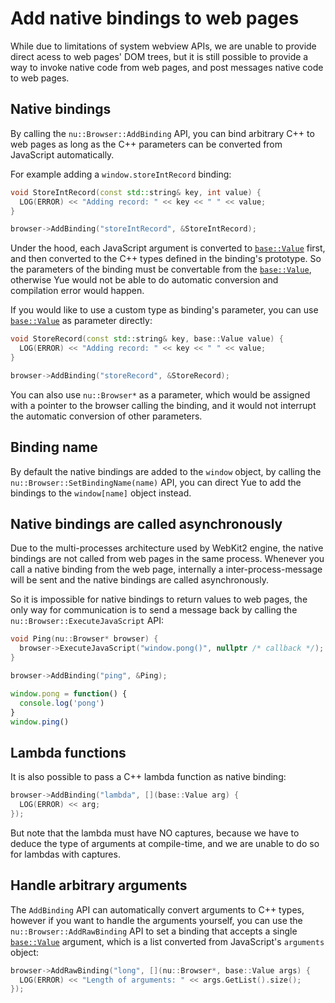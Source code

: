 # Add native bindings to web pages

While due to limitations of system webview APIs, we are unable to provide direct
acess to web pages' DOM trees, but it is still possible to provide a way to
invoke native code from web pages, and post messages native code to web pages.

## Native bindings

By calling the `nu::Browser::AddBinding` API, you can bind arbitrary C++ to
web pages as long as the C++ parameters can be converted from JavaScript
automatically.

For example adding a `window.storeIntRecord` binding:

```c++
void StoreIntRecord(const std::string& key, int value) {
  LOG(ERROR) << "Adding record: " << key << " " << value;
}

browser->AddBinding("storeIntRecord", &StoreIntRecord);
```

Under the hood, each JavaScript argument is converted to [`base::Value`][value]
first, and then converted to the C++ types defined in the binding's prototype.
So the parameters of the binding must be convertable from the
[`base::Value`][value], otherwise Yue would not be able to do automatic
conversion and compilation error would happen.

If you would like to use a custom type as binding's parameter, you can use
[`base::Value`][value] as parameter directly:

```c++
void StoreRecord(const std::string& key, base::Value value) {
  LOG(ERROR) << "Adding record: " << key << " " << value;
}

browser->AddBinding("storeRecord", &StoreRecord);
```

You can also use `nu::Browser*` as a parameter, which would be assigned with
a pointer to the browser calling the binding, and it would not interrupt the
automatic conversion of other parameters.

## Binding name

By default the native bindings are added to the `window` object, by calling the
`nu::Browser::SetBindingName(name)` API, you can direct Yue to add the bindings
to the `window[name]` object instead.

## Native bindings are called asynchronously

Due to the multi-processes architecture used by WebKit2 engine, the native
bindings are not called from web pages in the same process. Whenever you call a
native binding from the web page, internally a inter-process-message will be
sent and the native bindings are called asynchronously.

So it is impossible for native bindings to return values to web pages, the only
way for communication is to send a message back by calling the
`nu::Browser::ExecuteJavaScript` API:

```c++
void Ping(nu::Browser* browser) {
  browser->ExecuteJavaScript("window.pong()", nullptr /* callback */);
}

browser->AddBinding("ping", &Ping);
```


```js
window.pong = function() {
  console.log('pong')
}
window.ping()
```

## Lambda functions

It is also possible to pass a C++ lambda function as native binding:

```c++
browser->AddBinding("lambda", [](base::Value arg) {
  LOG(ERROR) << arg;
});
```

But note that the lambda must have NO captures, because we have to deduce the
type of arguments at compile-time, and we are unable to do so for lambdas with
captures.

## Handle arbitrary arguments

The `AddBinding` API can automatically convert arguments to C++ types, however
if you want to handle the arguments yourself, you can use the
`nu::Browser::AddRawBinding` API to set a binding that accepts a single
[`base::Value`][value] argument, which is a list converted from JavaScript's
`arguments` object:

```c++
browser->AddRawBinding("long", [](nu::Browser*, base::Value args) {
  LOG(ERROR) << "Length of arguments: " << args.GetList().size();
});
```

[value]: https://cs.chromium.org/chromium/src/base/values.h?sq=package:chromium
